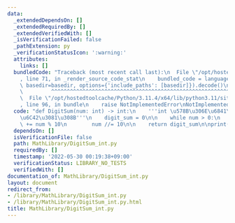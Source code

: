 ```yaml
---
data:
  _extendedDependsOn: []
  _extendedRequiredBy: []
  _extendedVerifiedWith: []
  _isVerificationFailed: false
  _pathExtension: py
  _verificationStatusIcon: ':warning:'
  attributes:
    links: []
  bundledCode: "Traceback (most recent call last):\n  File \"/opt/hostedtoolcache/Python/3.11.4/x64/lib/python3.11/site-packages/onlinejudge_verify/documentation/build.py\"\
    , line 71, in _render_source_code_stat\n    bundled_code = language.bundle(stat.path,\
    \ basedir=basedir, options={'include_paths': [basedir]}).decode()\n          \
    \         ^^^^^^^^^^^^^^^^^^^^^^^^^^^^^^^^^^^^^^^^^^^^^^^^^^^^^^^^^^^^^^^^^^^^^^^^^^^^^^^^^\n\
    \  File \"/opt/hostedtoolcache/Python/3.11.4/x64/lib/python3.11/site-packages/onlinejudge_verify/languages/python.py\"\
    , line 96, in bundle\n    raise NotImplementedError\nNotImplementedError\n"
  code: "def DigitSum(num: int) -> int:\n    '''int \u578B\u306E\u6841\u548C\u3092\
    \u6C42\u3081\u308B'''\n    digit_sum = 0\n\n    while num > 0:\n        digit_sum\
    \ += num % 10\n        num //= 10\n\n    return digit_sum\n\nprint(DigitSum(1234567890))"
  dependsOn: []
  isVerificationFile: false
  path: MathLibrary/DigitSum_int.py
  requiredBy: []
  timestamp: '2022-05-30 00:19:38+09:00'
  verificationStatus: LIBRARY_NO_TESTS
  verifiedWith: []
documentation_of: MathLibrary/DigitSum_int.py
layout: document
redirect_from:
- /library/MathLibrary/DigitSum_int.py
- /library/MathLibrary/DigitSum_int.py.html
title: MathLibrary/DigitSum_int.py
---
```

